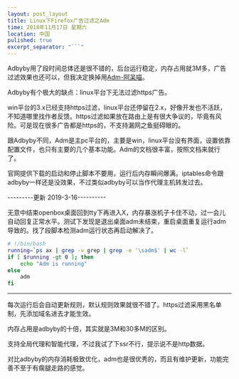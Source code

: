 ```yaml
---
layout: post_layout
title: Linux下Firefox广告过滤之Adm
time: 2018年11月17日 星期六
location: 中国
pulished: true
excerpt_separator: "```"
---
```




Adbyby用了段时间总体还是很不错的，后台运行稳定，内存占用就3M多，广告过滤效果也还可以，但我决定换掉用[Adm-阿呆喵](http://doc.admflt.com/)。

Adbyby有个极大的缺点：linux平台下无法过滤https广告。

win平台的3.x已经支持https过滤，linux平台还停留在2.x，好像开发也不活跃，不知道哪里找作者反馈。https过滤如果放在路由上是有很大争议的，毕竟有风险。可是现在很多广告都是https的，不支持漏网之鱼挺碍眼的。

跟Adbyby不同，Adm是主pc平台的，主要是win，linux平台没有界面，设置依靠配置文件，也只有主要的几个基本功能。Adm的文档很丰富，按照文档来就行了。

官网提供下载的启动和停止脚本不要用，运行后内存瞬间爆满。iptables命令跟adbyby一样还是没效果，不过类似adbyby可以当作代理主机转发过去。

---------更新 2019-3-16----------

无意中结束openbox桌面回到tty下再进入X，内存暴涨机子卡住不动，过一会儿自动回复正常水平。测试下发现是退出桌面adm未结束，重启桌面重复运行adm导致的。找了段脚本检测adm运行状态再启动解决了。

```bash
# !/bin/bash
running=`ps ax | grep -v grep | grep -e '\sadm$' | wc -l`
if [ $running -gt 0 ]; then
    echo "Adm is running"
else
    adm
fi
```

--------------------------------------

每次运行后会自动更新规则，默认规则效果就很不错了。https过滤采用黑名单制，先添加域名进去才能生效。

内存占用是adbyby的十倍，其实就是3M和30多M的区别。

支持全局代理和智能代理，不过我试了下ssr不行，提示说不是http数据。

对比adbyby的内存消耗极致优化，adm也是很优秀的，而且有维护更新，功能完善不至于有瘸腿走路的感觉。